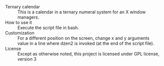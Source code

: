 <dl>
  <dt>Ternary calendar</dt>
  <dd>This is a calendar in a ternary numeral system for an X window managers.</dd>
  <dt>How to use it</dt>
  <dd>Execute the script file in bash.</dd>
  <dt>Customization</dt>
  <dd>For a different position on the screen, change x and y arguments value in a line where dzen2 is invoked (at the end of the script file).</dd>
  <dt>License</dt>
  <dd>Except as otherwise noted, this project is licensed under GPL license, version 3</dd>
</dl>
